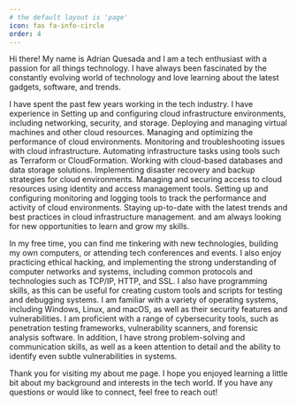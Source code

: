 ```yaml
---
# the default layout is 'page'
icon: fas fa-info-circle
order: 4
---
```




Hi there! My name is Adrian Quesada and I am a tech enthusiast with a passion for all things technology. I have always been fascinated by the constantly evolving world of technology and love learning about the latest gadgets, software, and trends.

I have spent the past few years working in the tech industry. I have experience in Setting up and configuring cloud infrastructure environments, including networking, security, and storage. Deploying and managing virtual machines and other cloud resources. Managing and optimizing the performance of cloud environments. Monitoring and troubleshooting issues with cloud infrastructure. Automating infrastructure tasks using tools such as Terraform or CloudFormation. Working with cloud-based databases and data storage solutions. Implementing disaster recovery and backup strategies for cloud environments. Managing and securing access to cloud resources using identity and access management tools. Setting up and configuring monitoring and logging tools to track the performance and activity of cloud environments. Staying up-to-date with the latest trends and best practices in cloud infrastructure management. and am always looking for new opportunities to learn and grow my skills.

In my free time, you can find me tinkering with new technologies, building my own computers, or attending tech conferences and events. I also enjoy practicing ethical hacking, and implementing the strong understanding of computer networks and systems, including common protocols and technologies such as TCP/IP, HTTP, and SSL. I also have programming skills, as this can be useful for creating custom tools and scripts for testing and debugging systems. I am familiar with a variety of operating systems, including Windows, Linux, and macOS, as well as their security features and vulnerabilities. I am proficient with a range of cybersecurity tools, such as penetration testing frameworks, vulnerability scanners, and forensic analysis software. In addition, I have strong problem-solving and communication skills, as well as a keen attention to detail and the ability to identify even subtle vulnerabilities in systems.

Thank you for visiting my about me page. I hope you enjoyed learning a little bit about my background and interests in the tech world. If you have any questions or would like to connect, feel free to reach out!